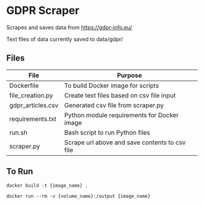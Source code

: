 # GDPR Scraper

Scrapes and saves data from https://gdpr-info.eu/

Text files of data currently saved to data/gdpr/

## Files

| File | Purpose |
| ------ | ------ |
| Dockerfile | To build Docker image for scripts |
| file_creation.py | Create text files based on csv file input |
| gdpr_articles.csv | Generated csv file from scraper.py |
| requirements.txt | Python module requirements for Docker image |
| run.sh | Bash script to run Python files |
| scraper.py | Scrape url above and save contents to csv file | 

## To Run

`docker build -t {image_name} .`

`docker run --rm -v {volume_name}:/output {image_name}`